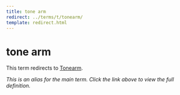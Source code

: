 ```yaml
---
title: tone arm
redirect: ../terms/t/tonearm/
template: redirect.html
---
```


# tone arm

This term redirects to [Tonearm](../terms/t/tonearm/).

*This is an alias for the main term. Click the link above to view the full definition.*
